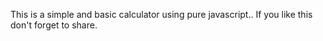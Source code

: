 This is a simple and basic calculator using pure javascript..
If you like this don't forget to share.
